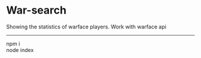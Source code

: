 # War-search

Showing the statistics of warface players. Work with warface api <hr>

npm i <br>
node index <br>

